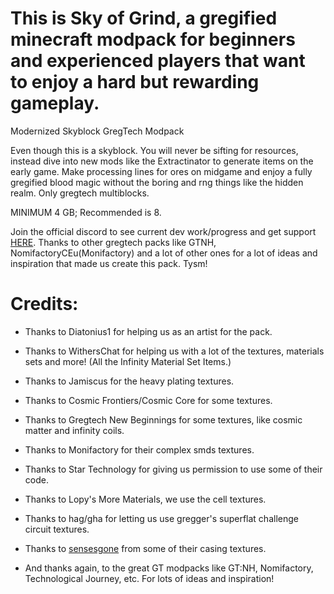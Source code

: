 # This is Sky of Grind, a gregified minecraft modpack for beginners and experienced players that want to enjoy a hard but rewarding gameplay.
 Modernized Skyblock GregTech Modpack

 Even though this is a skyblock. You will never be sifting for resources, instead dive into new mods like the Extractinator to generate items on the early game.
 Make processing lines for ores on midgame and enjoy a fully gregified blood magic without the boring and rng things like the hidden realm. Only gregtech multiblocks.

 MINIMUM 4 GB; Recommended is 8.

 Join the official discord to see current dev work/progress and get support [HERE](https://discord.gg/ECsQ5xkUYw).
 Thanks to other gregtech packs like GTNH, NomifactoryCEu(Monifactory) and a lot of other ones for a lot of ideas and inspiration that made us create this pack. Tysm!

# Credits:

 - Thanks to Diatonius1 for helping us as an artist for the pack.
 - Thanks to WithersChat for helping us with a lot of the textures, materials sets and more!  (All the Infinity Material Set Items.)
 - Thanks to Jamiscus for the heavy plating textures.
 - Thanks to Cosmic Frontiers/Cosmic Core for some textures.
 - Thanks to Gregtech New Beginnings for some textures, like cosmic matter and infinity coils.
 - Thanks to Monifactory for their complex smds textures.
 - Thanks to Star Technology for giving us permission to use some of their code.
 - Thanks to Lopy's More Materials, we use the cell textures.
 - Thanks to hag/gha for letting us use gregger's superflat challenge circuit textures.
 - Thanks to [sensesgone](https://github.com/sensesgone) from some of their casing textures.
 
 - And thanks again, to the great GT modpacks like GT:NH, Nomifactory, Technological Journey, etc. For lots of ideas and inspiration!

 
